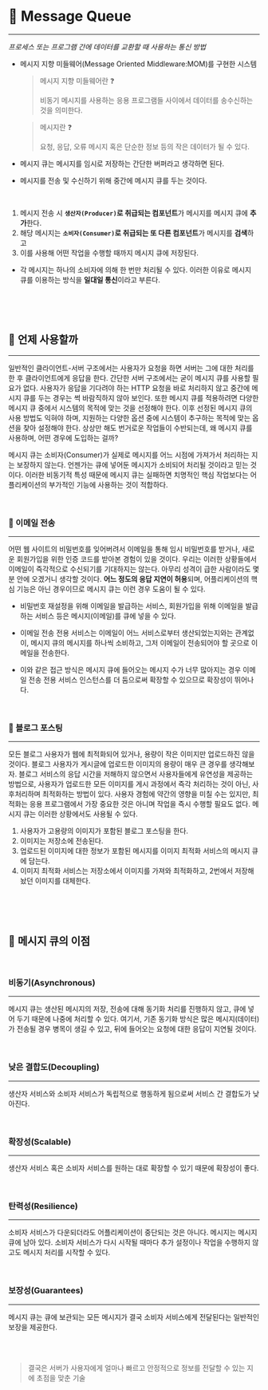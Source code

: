 # 🍕 Message Queue
---

*프로세스 또는 프로그램 간에 데이터를 교환할 때 사용하는 통신 방법* 

- 메시지 지향 미들웨어(Message Oriented Middleware:MOM)를 구현한 시스템

  > 메시지 지향 미들웨어란  ❓
  > 
  > 비동기 메시지를 사용하는 응용 프로그램들 사이에서 데이터를 송수신하는 것을 의미한다. 

  > 메시지란 ❓
  > 
  > 요청, 응답, 오류 메시지 혹은 단순한 정보 등의 작은 데이터가 될 수 있다.

- 메시지 큐는 메시지를 임시로 저장하는 간단한 버퍼라고 생각하면 된다. 

- 메시지를 전송 및 수신하기 위해 중간에 메시지 큐를 두는 것이다.

<br/>

1. 메시지 전송 시 **`생산자(Producer)`로 취급되는 컴포넌트**가 메시지를 메시지 큐에 **추가**한다. 
2. 해당 메시지는 **`소비자(Consumer)`로 취급되는 또 다른 컴포넌트**가 메시지를 **검색**하고 
3. 이를 사용해 어떤 작업을 수행할 때까지 메시지 큐에 저장된다. 

  - 각 메시지는 하나의 소비자에 의해 한 번만 처리될 수 있다. 이러한 이유로 메시지 큐를 이용하는 방식을 **일대일 통신**이라고 부른다.

<br/>
<br/>
<br/>

## 🍺 언제 사용할까
---

일반적인 클라이언트-서버 구조에서는 사용자가 요청을 하면 서버는 그에 대한 처리를 한 후 클라이언트에게 응답을 한다. 간단한 서버 구조에서는 굳이 메시지 큐를 사용할 필요가 없다. 사용자가 응답을 기다려야 하는 HTTP 요청을 바로 처리하지 않고 중간에 메시지 큐를 두는 경우는 썩 바람직하지 않아 보인다. 또한 메시지 큐를 적용하려면 다양한 메시지 큐 중에서 시스템의 목적에 맞는 것을 선정해야 한다. 이후 선정된 메시지 큐의 사용 방법도 익혀야 하며, 지원하는 다양한 옵션 중에 시스템이 추구하는 목적에 맞는 옵션을 찾아 설정해야 한다. 상상만 해도 번거로운 작업들이 수반되는데, 왜 메시지 큐를 사용하며, 어떤 경우에 도입하는 걸까?

메시지 큐는 소비자(Consumer)가 실제로 메시지를 어느 시점에 가져가서 처리하는 지는 보장하지 않는다. 언젠가는 큐에 넣어둔 메시지가 소비되어 처리될 것이라고 믿는 것이다. 이러한 비동기적 특성 때문에 메시지 큐는 실패하면 치명적인 핵심 작업보다는 어플리케이션의 부가적인 기능에 사용하는 것이 적합하다.

<br/>

### **👀 이메일 전송**
---

어떤 웹 사이트의 비밀번호를 잊어버려서 이메일을 통해 임시 비밀번호를 받거나, 새로운 회원가입을 위한 인증 코드를 받아본 경험이 있을 것이다. 우리는 이러한 상황들에서 이메일이 즉각적으로 수신되기를 기대하지는 않는다. 아무리 성격이 급한 사람이라도 몇 분 안에 오겠거니 생각할 것이다. **어느 정도의 응답 지연이 허용**되며, 어플리케이션의 핵심 기능은 아닌 경우이므로 메시지 큐는 이런 경우 도움이 될 수 있다.

- 비밀번호 재설정을 위해 이메일을 발급하는 서비스, 회원가입을 위해 이메일을 발급하는 서비스 등은 메시지(이메일)를 큐에 넣을 수 있다.
  
- 이메일 전송 전용 서비스는 이메일이 어느 서비스로부터 생산되었는지와는 관계없이, 메시지 큐의 메시지를 하나씩 소비하고, 그저 이메일이 전송되어야 할 곳으로 이메일을 전송한다.
  
- 이와 같은 접근 방식은 메시지 큐에 들어오는 메시지 수가 너무 많아지는 경우 이메일 전송 전용 서비스 인스턴스를 더 둠으로써 확장할 수 있으므로 확장성이 뛰어나다.

<br/>

### **👀 블로그 포스팅**
---

모든 블로그 사용자가 웹에 최적화되어 있거나, 용량이 작은 이미지만 업로드하진 않을 것이다. 블로그 사용자가 게시글에 업로드한 이미지의 용량이 매우 큰 경우를 생각해보자. 블로그 서비스의 응답 시간을 저해하지 않으면서 사용자들에게 유연성을 제공하는 방법으로, 사용자가 업로드한 모든 이미지를 게시 과정에서 즉각 처리하는 것이 아닌, 사후처리하며 최적화하는 방법이 있다. 사용자 경험에 약간의 영향을 미칠 수는 있지만, 최적화는 응용 프로그램에서 가장 중요한 것은 아니며 작업을 즉시 수행할 필요도 없다. 메시지 큐는 이러한 상황에서도 사용될 수 있다.

1. 사용자가 고용량의 이미지가 포함된 블로그 포스팅을 한다.
2. 이미지는 저장소에 전송된다.
3. 업로드된 이미지에 대한 정보가 포함된 메시지를 이미지 최적화 서비스의 메시지 큐에 담는다.
4. 이미지 최적화 서비스는 저장소에서 이미지를 가져와 최적화하고, 2번에서 저장해놨던 이미지를 대체한다.

<br/>
<br/>
<br/>

## 🍺 메시지 큐의 이점

<br/>

### **비동기(Asynchronous)**
---

메시지 큐는 생산된 메시지의 저장, 전송에 대해 동기화 처리를 진행하지 않고, 큐에 넣어 두기 때문에 나중에 처리할 수 있다. 여기서, 기존 동기화 방식은 많은 메시지(데이터)가 전송될 경우 병목이 생길 수 있고, 뒤에 들어오는 요청에 대한 응답이 지연될 것이다.

<br/>

### **낮은 결합도(Decoupling)**
---

생산자 서비스와 소비자 서비스가 독립적으로 행동하게 됨으로써 서비스 간 결합도가 낮아진다.

<br/>

### **확장성(Scalable)**
---

생산자 서비스 혹은 소비자 서비스를 원하는 대로 확장할 수 있기 때문에 확장성이 좋다.

<br/>

### **탄력성(Resilience)**
---

소비자 서비스가 다운되더라도 어플리케이션이 중단되는 것은 아니다. 메시지는 메시지 큐에 남아 있다. 소비자 서비스가 다시 시작될 때마다 추가 설정이나 작업을 수행하지 않고도 메시지 처리를 시작할 수 있다.

<br/>

### **보장성(Guarantees)**
---

메시지 큐는 큐에 보관되는 모든 메시지가 결국 소비자 서비스에게 전달된다는 일반적인 보장을 제공한다.

<br/>
<br/>

> 결국은 서버가 사용자에게 얼마나 빠르고 안정적으로 정보를 전달할 수 있는 지에 초점을 맞춘 기술
